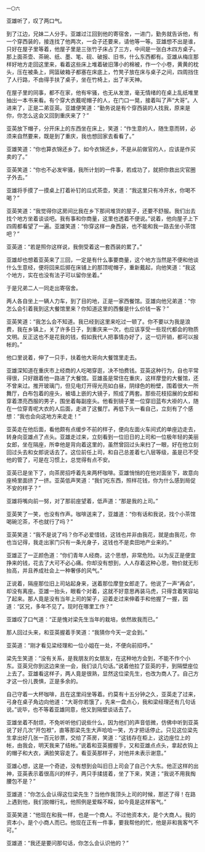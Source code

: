     一〇六 

   亚雄听了，叹了两口气。

   到了江边，兄妹二人分手。亚雄过江回到他的寄宿舍，一进门，勤务就告诉他，有一个穿西装的，接连找了他两次，一会子还要来，请他等一等。亚雄想不出是谁，只好在屋子里等着，他屋子里是三张竹子床占了三方，中间是一张白木四方桌子。那上面茶壶、茶碗、纸、墨、笔、砚、破报、旧书，什么东西都有。亚雄从梅庄那样好地方走回这里来，看着这些床上堆着破旧薄小的棉被，作一个小卷，黄黄的枕头，压在被条上，网篮破箱子都塞在床底上，竹凳子放在床与桌子之间，四周挡住了人行路，不由得手扶了桌子，坐在竹椅上，出了半天神。

   在屋子里的同事，都不在家，他有牢骚，也无从发泄，毫无情绪的在桌上乱纸堆里抽出一本书来看。有个穿大衣戴呢帽子的人，在门口一晃，接着叫了声“大哥”。人进来了，正是二弟亚英。亚雄便笑道：“勤务说是有个穿西装的人找我，原来是你，你怎么这会又回到重庆来了？”

   亚英放下帽子，分开床上的东西坐在床上，笑道：“作生意的人，随生意而转，必须来自然要来，既是到了重庆，我也想回家去看看了。”

   亚雄笑道：“你也算衣锦还乡了。如今衣锦还乡，不是从前做官的人，应该是作买卖的了。”

   亚英笑道：“你也不必发牢骚，我所计划的一件事，若成功了，就把你救出灾官圈子外去。”

   亚雄将手摸了一摸桌上打着补钉的瓜式茶壶，笑道：“我这里只有冷开水，你喝不喝？”

   亚英笑道：“我觉得你这房间比我在乡下那间堆货的屋子，还要不舒服。我们出去找个地方坐着谈谈吧。我有事和你商量，这里也透着不便说。”说着，他向屋子上下四周都看望了一遍。亚雄笑道：“你穿这样一身西装，也不能和我一路去坐小茶馆吧？”

   亚英道：“若是照你这样说，我倒受着这一套西装的累了。”

   亚雄却也想着亚英来了三回，一定是有什么事要商量，这个地方当然是不便和他谈什么生意经，便将回来后掷在床铺上的那顶呢帽子，重新戴起，向他笑道：“我这个地方，实在也没有法子可以留你坐着。”

   于是兄弟二人一同走出寄宿舍。

   两人各自坐上一辆人力车，到了目的地，正是一家西餐馆。亚雄向他兄弟道：“你怎么会引着我到这大餐馆里来？你知道这里的西餐是什么价钱一客？”

   亚英笑道：“我怎么会不知道。我已经到这里来吃过一顿了。你不要以为我是浪费，我在乡镇上，关了许多日子，到重庆来一次，也应该享受一些现代都会的物质文明。反正这也不是花我的钱，假如我代人把事情办好了，这一切开销，都可以报帐的。”

   他口里说着，伸了一只手，扶着他大哥向大餐馆里走去。

   亚雄深知道在重庆市上经商的人吃喝穿逛，决不怕费钱。亚英这种行为，自也平常得很，只好跟着他一路进了大餐馆。亚雄虽是常住在重庆，这样摩登的大餐馆，还不曾来过。推开玻璃门，但见电灯开得光亮如白昼，阴绿色的粉壁，围着很大一所舞厅，白布包着的座头，被墙上嵌的大镜子，照成了两套。那些花枝招展的女郎和穿着漂亮西服的男子，围坐着每副座头。他看到镜子里一位穿旧蓝布大褂的人，随在一位穿青呢大衣的人后面，走进了这餐厅。再低下头一看自己，立刻有了个感想：“我也会向这地方来走走！”

   亚英走在他后面，看他颇有点缓步不前的样子，便向左面火车间式的单座边走去，转身向亚雄点了点头。亚雄走过来，立刻看到一位旧日的上司和一位极年轻的美丽女郎，坐在隔座，所幸他是背向着这里的，虽然曾回过头来扫了一眼，好在他立刻回过头去和女郎说话去了。这位前任上司，和自己总差着七八层等级，虽是已不受他的管了，可是在习惯上，总觉得有点不安。

   亚英已是坐下了，向茶房招呼着先来两杯咖啡。亚雄悄悄的在他对面坐下，故意向座椅里面挤了一挤。亚英低声笑道：“我们吃东西，照样花钱，你为什么感到局促不安的样子？”

   亚雄将嘴向前一努，对了那前座望着，低声道：“那是我的上司。”

   亚英笑了一笑，也没有作声。咖啡送来了，亚雄道：“你有话和我说，找个小茶馆喝碗沱茶，不也就行了吗？”

   亚英笑道：“我不是说了吗？你不必爱惜钱，这钱也并非由我花，就是由我花，你也当记得，我走出家门只有一条光身子，这钱也不是卖田地产业来的。”

   亚雄正了一正颜色道：“你们青年人经商，这个思想，非常危险。以为反正是便宜挣来的钱，花去了大可不必心痛。你却没有想到，人人存着这种心思，物价就无形抬高，并且养成社会上一种奢侈的风气。”

   正说着，隔座那位旧上司站起身来，送着那位摩登女郎走了。他说了一声“再会”，却没有离座。亚雄一抬头，眼看个对着，这就不好意思再装马虎，只得含着笑容站了起来。那人竟是没有当年上司的架子，迎着走过来伸着手和他握了一握，因道：“区兄，多年不见了。现时在哪里工作？”

   亚雄叹了口气道：“正是愧对梁先生当年的栽培，依然故我而已。”

   那人回过头来，和亚英握着手笑道：“我猜你今天一定会到。”

   亚英道：“刚才看见梁经理和一位小姐在一处，不便向前招呼。”

   梁先生笑道：“没有关系，是我朋友的女朋友，在这种地方会到，不能不作个小东。亚英兄你到这边来坐一会，我们谈几句话。”说着他拉了亚英的手，到隔壁座位上去了。亚雄看这样子，两人竟是很熟，显然这位梁先生，也改为商人了。自己方才这一份儿畏惧，正是多余的。

   自己守着一大杯咖啡，且在这里闷坐等着。约莫有十五分钟之久，亚英走了过来，弓身在桌子角边向他道：“大哥你若饿了，先来一盘点心，我和梁经理还有几句话说。”说毕，也不等着亚雄同意，他又到隔壁谈话去了。

   亚雄坐着不耐烦，不免听听他们说些什么，因为他们的声音低微，仿佛中听到亚英说了好几次“开包袱”，直等那梁先生大声哈哈一笑，方才把话停止。只见这位梁先生拿出好几张一百元钞票，交给了茶房，笑道：“这钱存在柜上，这边座位上的帐，由我会，明天我来了结帐。”说着和亚英握握手，又和亚雄点点头，拿起衣钩上的帽子和大衣，满脸笑容走了。看亚英那样子，对他并未表示谢意。”

   亚雄心想，这是一个奇迹，没有想到会叫旧日上司会了自己个大东。他正这样的出神，亚英表示着很高兴的样子，两只手揉搓着，坐了下来，笑道；“我说不用我掏腰包不是？”

   亚雄道：“你怎么会认得这位梁先生？当他作我顶头上司的时候，那还了得！在路上遇到他，我们脱帽行礼，他照例是爱睬不睬，如今竟是这样客气。”

   亚英笑道：“他现在和我一样，也是一个商人。不过他资本大，是个大商人。我的资本小，是个小商人而已。他现在正有一件事，要我帮他的忙，他是非和我客气不可。”

   亚雄道：“我还是要问那句话，你怎么会认识他的？”

